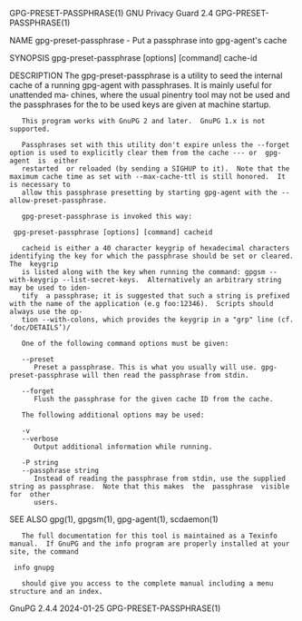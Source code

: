 GPG-PRESET-PASSPHRASE(1)					     GNU Privacy Guard 2.4					      GPG-PRESET-PASSPHRASE(1)

NAME
       gpg-preset-passphrase - Put a passphrase into gpg-agent's cache

SYNOPSIS
       gpg-preset-passphrase [options] [command] cache-id

DESCRIPTION
       The  gpg-preset-passphrase  is  a  utility  to seed the internal cache of a running gpg-agent with passphrases.	It is mainly useful for unattended ma‐
       chines, where the usual pinentry tool may not be used and the passphrases for the to be used keys are given at machine startup.

       This program works with GnuPG 2 and later.  GnuPG 1.x is not supported.

       Passphrases set with this utility don't expire unless the --forget option is used to explicitly clear them from the cache --- or	 gpg-agent  is	either
       restarted  or reloaded (by sending a SIGHUP to it).  Note that the maximum cache time as set with --max-cache-ttl is still honored.  It is necessary to
       allow this passphrase presetting by starting gpg-agent with the --allow-preset-passphrase.

       gpg-preset-passphrase is invoked this way:

	 gpg-preset-passphrase [options] [command] cacheid

       cacheid is either a 40 character keygrip of hexadecimal characters identifying the key for which the passphrase should be set or cleared.  The  keygrip
       is listed along with the key when running the command: gpgsm --with-keygrip --list-secret-keys.	Alternatively an arbitrary string may be used to iden‐
       tify  a passphrase; it is suggested that such a string is prefixed with the name of the application (e.g foo:12346).  Scripts should always use the op‐
       tion --with-colons, which provides the keygrip in a "grp" line (cf. ‘doc/DETAILS’)/

       One of the following command options must be given:

       --preset
	      Preset a passphrase. This is what you usually will use. gpg-preset-passphrase will then read the passphrase from stdin.

       --forget
	      Flush the passphrase for the given cache ID from the cache.

       The following additional options may be used:

       -v
       --verbose
	      Output additional information while running.

       -P string
       --passphrase string
	      Instead of reading the passphrase from stdin, use the supplied string as passphrase.  Note that this makes  the  passphrase  visible  for	 other
	      users.

SEE ALSO
       gpg(1), gpgsm(1), gpg-agent(1), scdaemon(1)

       The full documentation for this tool is maintained as a Texinfo manual.	If GnuPG and the info program are properly installed at your site, the command

	 info gnupg

       should give you access to the complete manual including a menu structure and an index.

GnuPG 2.4.4								  2024-01-25						      GPG-PRESET-PASSPHRASE(1)

